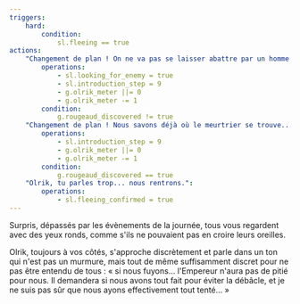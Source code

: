 ```yaml
---
triggers:
    hard:
        condition:
            sl.fleeing == true
actions:
    "Changement de plan ! On ne va pas se laisser abattre par un homme cornu. Allons chercher son logement !":
        operations:
            - sl.looking_for_enemy = true
            - sl.introduction_step = 9
            - g.olrik_meter ||= 0
            - g.olrik_meter -= 1
        condition:
            g.rougeaud_discovered != true
    "Changement de plan ! Nous savons déjà où le meurtrier se trouve... il est temps de leur montrer la grandeur de l'Empire !":
        operations:
            - sl.introduction_step = 9
            - g.olrik_meter ||= 0
            - g.olrik_meter -= 1
        condition:
            g.rougeaud_discovered == true
    "Olrik, tu parles trop... nous rentrons.":
        operations:
            - sl.fleeing_confirmed = true
---
```


Surpris, dépassés par les évènements de la journée, tous vous regardent avec des yeux ronds, comme s'ils ne pouvaient pas en croire leurs oreilles.

Olrik, toujours à vos côtés, s'approche discrètement et parle dans un ton qui n'est pas un murmure, mais tout de même suffisamment discret pour ne pas être entendu de tous : « si nous fuyons... l'Empereur n'aura pas de pitié pour nous. Il demandera si nous avons tout fait pour éviter la débâcle, et je ne suis pas sûr que nous ayons effectivement tout tenté... »

